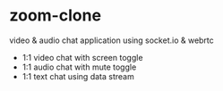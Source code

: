 # zoom-clone

video & audio chat application using socket.io &amp; webrtc

-   1:1 video chat with screen toggle
-   1:1 audio chat with mute toggle
-   1:1 text chat using data stream
